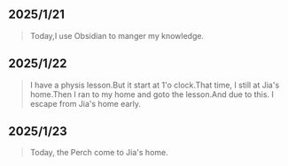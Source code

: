 ## 2025/1/21
>Today,I use Obsidian to manger my knowledge.
## 2025/1/22
>I have a physis lesson.But it start at 1'o clock.That time, I still at Jia's home.Then I ran to my home and goto the lesson.And due to this. I escape from Jia's home early.
## 2025/1/23
>Today, the Perch come to Jia's home.